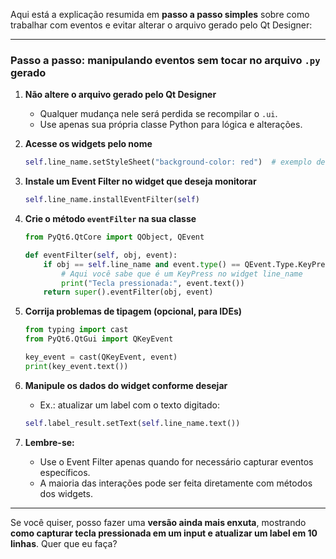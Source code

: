 Aqui está a explicação resumida em **passo a passo simples** sobre como trabalhar com eventos e evitar alterar o arquivo gerado pelo Qt Designer:

---

### Passo a passo: manipulando eventos sem tocar no arquivo `.py` gerado

1. **Não altere o arquivo gerado pelo Qt Designer**

   * Qualquer mudança nele será perdida se recompilar o `.ui`.
   * Use apenas sua própria classe Python para lógica e alterações.

2. **Acesse os widgets pelo nome**

   ```python
   self.line_name.setStyleSheet("background-color: red")  # exemplo de alteração
   ```

3. **Instale um Event Filter no widget que deseja monitorar**

   ```python
   self.line_name.installEventFilter(self)
   ```

4. **Crie o método `eventFilter` na sua classe**

   ```python
   from PyQt6.QtCore import QObject, QEvent

   def eventFilter(self, obj, event):
       if obj == self.line_name and event.type() == QEvent.Type.KeyPress:
           # Aqui você sabe que é um KeyPress no widget line_name
           print("Tecla pressionada:", event.text())
       return super().eventFilter(obj, event)
   ```

5. **Corrija problemas de tipagem (opcional, para IDEs)**

   ```python
   from typing import cast
   from PyQt6.QtGui import QKeyEvent

   key_event = cast(QKeyEvent, event)
   print(key_event.text())
   ```

6. **Manipule os dados do widget conforme desejar**

   * Ex.: atualizar um label com o texto digitado:

   ```python
   self.label_result.setText(self.line_name.text())
   ```

7. **Lembre-se:**

   * Use o Event Filter apenas quando for necessário capturar eventos específicos.
   * A maioria das interações pode ser feita diretamente com métodos dos widgets.

---

Se você quiser, posso fazer uma **versão ainda mais enxuta**, mostrando **como capturar tecla pressionada em um input e atualizar um label em 10 linhas**. Quer que eu faça?
